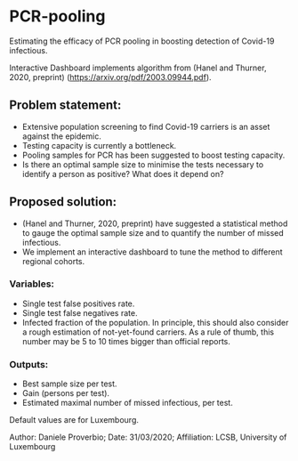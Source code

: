 # PCR-pooling
Estimating the efficacy of PCR pooling in boosting detection of Covid-19 infectious.

Interactive Dashboard implements algorithm from (Hanel and Thurner, 2020, preprint) (https://arxiv.org/pdf/2003.09944.pdf).

## Problem statement:
- Extensive population screening to find Covid-19 carriers is an asset against the epidemic.   
- Testing capacity is currently a bottleneck.  
- Pooling samples for PCR has been suggested to boost testing capacity.  
- Is there an optimal sample size to minimise the tests necessary to identify a person as positive? What does it depend on?

## Proposed solution:
- (Hanel and Thurner, 2020, preprint) have suggested a statistical method to gauge the optimal sample size and to quantify the number of missed infectious. 
- We implement an interactive dashboard to tune the method to different regional cohorts.  

### Variables:
- Single test false positives rate. 
- Single test false negatives rate. 
- Infected fraction of the population. In principle, this should also consider a rough estimation of not-yet-found carriers. As a rule of thumb, this number may be 5 to 10 times bigger than official reports. 

### Outputs:
- Best sample size per test. 
- Gain (persons per test). 
- Estimated maximal number of missed infectious, per test.  

Default values are for Luxembourg. 


Author: Daniele Proverbio; Date: 31/03/2020; Affiliation: LCSB, University of Luxembourg
